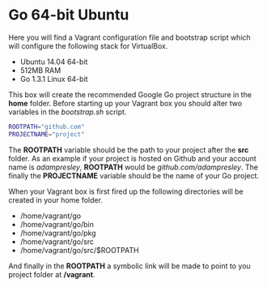 Go 64-bit Ubuntu
================

Here you will find a Vagrant configuration file and bootstrap
script which will configure the following stack for
VirtualBox.

* Ubuntu 14.04 64-bit
* 512MB RAM
* Go 1.3.1 Linux 64-bit

This box will create the recommended Google Go project structure in the **home** folder. Before starting up your Vagrant box you should alter two variables in the *bootstrap.sh* script.

```bash
ROOTPATH="github.com"
PROJECTNAME="project"
```

The **ROOTPATH** variable should be the path to your project after the **src** folder. As an example if your project is hosted on Github and your account name is *adampresley*, **ROOTPATH** would be *github.com/adampresley*. The finally the **PROJECTNAME** variable should be the name of your Go project.

When your Vagrant box is first fired up the following directories will be created in your home folder.

* /home/vagrant/go
* /home/vagrant/go/bin
* /home/vagrant/go/pkg
* /home/vagrant/go/src
* /home/vagrant/go/src/$ROOTPATH

And finally in the **ROOTPATH** a symbolic link will be made to point to you project folder at **/vagrant**.
